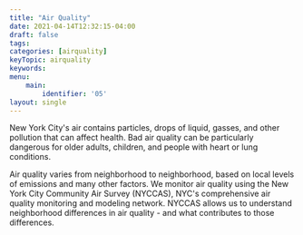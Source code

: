 ```yaml
---
title: "Air Quality"
date: 2021-04-14T12:32:15-04:00
draft: false
tags: 
categories: [airquality]
keyTopic: airquality
keywords: 
menu:
    main:
        identifier: '05'
layout: single
---
```


New York City's air contains particles, drops of liquid, gasses, and other pollution that can affect health. Bad air quality can be particularly dangerous for older adults, children, and people with heart or lung conditions.

Air quality varies from neighborhood to neighborhood, based on local levels of emissions and many other factors. We monitor air quality using the New York City Community Air Survey (NYCCAS), NYC's comprehensive air quality monitoring and modeling network. NYCCAS allows us to understand neighborhood differences in air quality - and what contributes to those differences.
